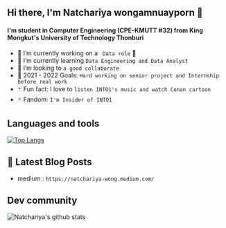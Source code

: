 ## Hi there, I'm Natchariya wongamnuayporn 👋
#### I'm student in Computer Engineering (CPE-KMUTT #32) from King Mongkut's University of Technology Thonburi
- :pushpin: I’m currently working on a ` Data role` :tada: 
- :notebook: I’m currently learning ` Data Engineering and Data Analyst ` 
- :telescope: I’m looking to `a good collaborate` 
- :dart: 2021 - 2022 Goals: `Hard working on senior project and Internship before real work ` 
- :black_joker: Fun fact: I love to ` listen INTO1's music and watch Conan cartoon ` 
- :black_joker: Fandom: `I'm Insider of INTO1 ` 

## Languages and tools  
[![Top Langs](https://github-readme-stats.vercel.app/api/top-langs/?username=mello9999&layout=compact)](https://github.com/Natchariyawong25/github-readme-stats)

## :memo: Latest Blog Posts
- medium : `https://natchariya-wong.medium.com/` 



## Dev community 
![์Natchariya's github stats](https://github-readme-stats.vercel.app/api?username=mello9999)


